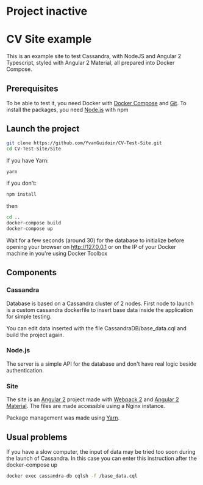 # Project inactive

# CV Site example

This is an example site to test Cassandra, with NodeJS and Angular 2 Typescript, styled with Angular 2 Material, all prepared into Docker Compose.

## Prerequisites

To be able to test it, you need Docker with [Docker Compose](https://docs.docker.com/compose/install/) and [Git](https://git-scm.com/). To install the packages, you need [Node.js](https://nodejs.org/en/) with npm

## Launch the project

```Bash
git clone https://github.com/YvanGuidoin/CV-Test-Site.git
cd CV-Test-Site/Site
```

If you have Yarn:
```Bash
yarn
```
if you don't:
```Bash
npm install
```
then

```Bash
cd ..
docker-compose build
docker-compose up
```

Wait for a few seconds (around 30) for the database to initialize before opening your browser on <http://127.0.0.1> or on the IP of your Docker machine in you're using Docker Toolbox

## Components

### Cassandra

Database is based on a Cassandra cluster of 2 nodes.
First node to launch is a custom cassandra dockerfile to insert base data inside the application for simple testing.

You can edit data inserted with the file CassandraDB/base_data.cql and build the project again.

### Node.js

The server is a simple API for the database and don't have real logic beside authentication.

### Site

The site is an [Angular 2](https://angular.io/) project made with [Webpack 2](https://webpack.js.org/) and [Angular 2 Material](https://material.angular.io/). The files are made accessible using a Nginx instance.

Package management was made using [Yarn](https://yarnpkg.com/).

## Usual problems

If you have a slow computer, the input of data may be tried too soon during the launch of Cassandra. In this case you can enter this instruction after the docker-compose up

```Bash
docker exec cassandra-db cqlsh -f /base_data.cql
```
